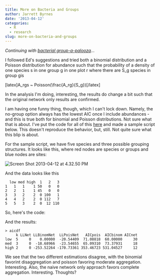 ```yaml
---
title: More on Bacteria and Groups
author: Jarrett Byrnes
date: '2013-04-12'
categories:
  - R
  - research
slug: more-on-bacteria-and-groups
---
```


_Continuing with [bacterial group-a-palooza](http://www.imachordata.com/groupapalooza-adapting-food-web-trophic-group-methods-for-defining-bacterial-species/)..._

I followed Ed's suggestions and tried both a binomial distribution and a Poisson distribution for abundance such that the probability of a density of one species s in one group g in one plot r where there are S_g species in group gis

[latex]A_rgs ~ Poisson(\frac{A_rg}{S_g})[/latex]

In the analysis I'm doing, interesting, the results do change a bit such that the original network only results are confirmed.

I am having one funny thing, though, which I can't lock down.  Namely, the no-group option always has the lowest AIC once I include abundances - and this is true both for binomial and Poisson distributions.  Not sure what that is about.  I've put the code for all of this [here](https://github.com/jebyrnes/otu-frontiers) and made a sample script below.  This doesn't reproduce the behavior, but, still.  Not quite sure what this blip is about.

For the sample script, we have five species and three possible grouping structures.  It looks like this, where red nodes are species or groups and blue nodes are sites:

![Screen Shot 2013-04-12 at 4.32.50 PM](http://www.imachordata.com/wp-content/uploads/2013/04/Screen-Shot-2013-04-12-at-4.32.50-PM.jpg)

And the data looks like this

      low med high  1   2   3
    1   1   1    1 50   0   0
    2   2   1    1 45   0   0
    3   3   2    2  0 100   1
    4   4   2    2  0 112   7
    5   5   3    2  0  12 110

So, here's the code:

And the results:

    > aicdf
         k LLNet LLBinomNet  LLPoisNet   AICpois  AICbinom AICnet
    low  5     0    0.00000  -20.54409  71.08818  60.00000     30
    med  3     0  -18.68966  -23.54655  65.09310  73.37931     18
    high 2     0 -253.52264 -170.73361 353.46723 531.04527     12

We see that the two different estimations disagree, with the binomial favorint disaggregation and poisson favoring moderate aggregation.  Interesting.  Also, the naive network only approach favors complete aggregation.  Interesting.  Thoughts?
